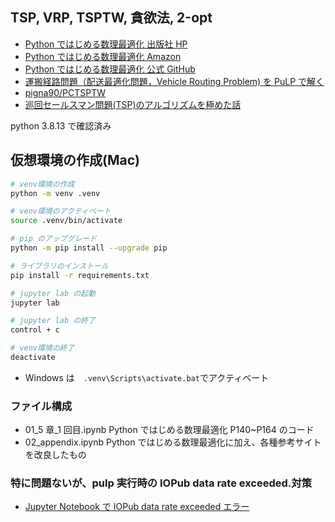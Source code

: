 ## TSP, VRP, TSPTW, 貪欲法, 2-opt

- [Python ではじめる数理最適化 出版社 HP](https://www.ohmsha.co.jp/book/9784274227356/)
- [Python ではじめる数理最適化 Amazon](https://www.amazon.co.jp/dp/B09G9VZ4PH)
- [Python ではじめる数理最適化 公式 GitHub](https://github.com/ohmsha/PyOptBook)
- [運搬経路問題（配送最適化問題，Vehicle Routing Problem) を PuLP で解く](https://qiita.com/r_nsd/items/19dcb30f5478384f90d3)
- [pigna90/PCTSPTW](https://github.com/pigna90/PCTSPTW)
- [巡回セールスマン問題(TSP)のアルゴリズムを極めた話 ](https://qiita.com/flowerrr__lily/items/6679f9496d0079fa0dd2#%E8%B2%AA%E6%AC%B2%E6%B3%95)

python 3.8.13 で確認済み

## 仮想環境の作成(Mac)

```sh
# venv環境の作成
python -m venv .venv

# venv環境のアクティベート
source .venv/bin/activate

# pip のアップグレード
python -m pip install --upgrade pip

# ライブラリのインストール
pip install -r requirements.txt

# jupyter lab の起動
jupyter lab

# jupyter lab の終了
control + c

# venv環境の終了
deactivate
```

- Windows は　`.venv\Scripts\activate.bat`でアクティベート

### ファイル構成

- 01_5 章\_1 回目.ipynb Python ではじめる数理最適化 P140~P164 のコード
- 02_appendix.ipynb Python ではじめる数理最適化に加え、各種参考サイトを改良したもの

### 特に問題ないが、pulp 実行時の IOPub data rate exceeded.対策

- [Jupyter Notebook で IOPub data rate exceeded エラー](https://yoshitaku-jp.hatenablog.com/entry/2018/12/15/164849)
